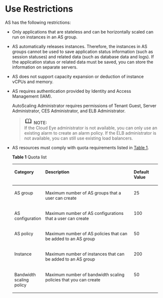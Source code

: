 # Use Restrictions<a name="EN-US_TOPIC_0192950173"></a>

AS has the following restrictions:

-   Only applications that are stateless and can be horizontally scaled can run on instances in an AS group.
-   AS automatically releases instances. Therefore, the instances in AS groups cannot be used to save application status information \(such as session statuses\) and related data \(such as database data and logs\). If the application status or related data must be saved, you can store the information on separate servers.
-   AS does not support capacity expansion or deduction of instance vCPUs and memory.
-   AS requires authentication provided by Identity and Access Management \(IAM\).

    AutoScaling Administrator requires permissions of Tenant Guest, Server Administrator, CES Administrator, and ELB Administrator.

    >![](public_sys-resources/icon-note.gif) **NOTE:**   
    >If the Cloud Eye administrator is not available, you can only use an existing alarm to create an alarm policy. If the ELB administrator is not available, you can still use existing load balancers.  

-   AS resources must comply with quota requirements listed in  [Table 1](#en-us_topic_0190954113_en-us_topic_0026721513_d0e195).

    **Table  1**  Quota list

    <a name="en-us_topic_0190954113_en-us_topic_0026721513_d0e195"></a>
    <table><thead align="left"><tr id="en-us_topic_0190954113_en-us_topic_0026721513_row10238520"><th class="cellrowborder" valign="top" width="18.48%" id="mcps1.2.4.1.1"><p id="en-us_topic_0190954113_en-us_topic_0026721513_p24013807"><a name="en-us_topic_0190954113_en-us_topic_0026721513_p24013807"></a><a name="en-us_topic_0190954113_en-us_topic_0026721513_p24013807"></a><strong id="b199344131376"><a name="b199344131376"></a><a name="b199344131376"></a>Category</strong></p>
    </th>
    <th class="cellrowborder" valign="top" width="63.22%" id="mcps1.2.4.1.2"><p id="en-us_topic_0190954113_en-us_topic_0026721513_p66070243"><a name="en-us_topic_0190954113_en-us_topic_0026721513_p66070243"></a><a name="en-us_topic_0190954113_en-us_topic_0026721513_p66070243"></a><strong id="b19188919183716"><a name="b19188919183716"></a><a name="b19188919183716"></a>Description</strong></p>
    </th>
    <th class="cellrowborder" valign="top" width="18.3%" id="mcps1.2.4.1.3"><p id="en-us_topic_0190954113_en-us_topic_0026721513_p50089467"><a name="en-us_topic_0190954113_en-us_topic_0026721513_p50089467"></a><a name="en-us_topic_0190954113_en-us_topic_0026721513_p50089467"></a><strong id="b3158172820376"><a name="b3158172820376"></a><a name="b3158172820376"></a>Default Value</strong></p>
    </th>
    </tr>
    </thead>
    <tbody><tr id="en-us_topic_0190954113_en-us_topic_0026721513_row4890297"><td class="cellrowborder" valign="top" width="18.48%" headers="mcps1.2.4.1.1 "><p id="en-us_topic_0190954113_en-us_topic_0026721513_p60569775"><a name="en-us_topic_0190954113_en-us_topic_0026721513_p60569775"></a><a name="en-us_topic_0190954113_en-us_topic_0026721513_p60569775"></a>AS group</p>
    </td>
    <td class="cellrowborder" valign="top" width="63.22%" headers="mcps1.2.4.1.2 "><p id="en-us_topic_0190954113_en-us_topic_0026721513_p7204713"><a name="en-us_topic_0190954113_en-us_topic_0026721513_p7204713"></a><a name="en-us_topic_0190954113_en-us_topic_0026721513_p7204713"></a>Maximum number of AS groups that a user can create</p>
    </td>
    <td class="cellrowborder" valign="top" width="18.3%" headers="mcps1.2.4.1.3 "><p id="en-us_topic_0190954113_en-us_topic_0026721513_p46710863"><a name="en-us_topic_0190954113_en-us_topic_0026721513_p46710863"></a><a name="en-us_topic_0190954113_en-us_topic_0026721513_p46710863"></a>25</p>
    </td>
    </tr>
    <tr id="en-us_topic_0190954113_en-us_topic_0026721513_row28025763"><td class="cellrowborder" valign="top" width="18.48%" headers="mcps1.2.4.1.1 "><p id="en-us_topic_0190954113_en-us_topic_0026721513_p55494360"><a name="en-us_topic_0190954113_en-us_topic_0026721513_p55494360"></a><a name="en-us_topic_0190954113_en-us_topic_0026721513_p55494360"></a>AS configuration</p>
    </td>
    <td class="cellrowborder" valign="top" width="63.22%" headers="mcps1.2.4.1.2 "><p id="en-us_topic_0190954113_en-us_topic_0026721513_p65858198"><a name="en-us_topic_0190954113_en-us_topic_0026721513_p65858198"></a><a name="en-us_topic_0190954113_en-us_topic_0026721513_p65858198"></a>Maximum number of AS configurations that a user can create</p>
    </td>
    <td class="cellrowborder" valign="top" width="18.3%" headers="mcps1.2.4.1.3 "><p id="en-us_topic_0190954113_en-us_topic_0026721513_p32913796"><a name="en-us_topic_0190954113_en-us_topic_0026721513_p32913796"></a><a name="en-us_topic_0190954113_en-us_topic_0026721513_p32913796"></a>100</p>
    </td>
    </tr>
    <tr id="en-us_topic_0190954113_en-us_topic_0026721513_row36292894"><td class="cellrowborder" valign="top" width="18.48%" headers="mcps1.2.4.1.1 "><p id="en-us_topic_0190954113_en-us_topic_0026721513_p54043292"><a name="en-us_topic_0190954113_en-us_topic_0026721513_p54043292"></a><a name="en-us_topic_0190954113_en-us_topic_0026721513_p54043292"></a>AS policy</p>
    </td>
    <td class="cellrowborder" valign="top" width="63.22%" headers="mcps1.2.4.1.2 "><p id="en-us_topic_0190954113_en-us_topic_0026721513_p15430535"><a name="en-us_topic_0190954113_en-us_topic_0026721513_p15430535"></a><a name="en-us_topic_0190954113_en-us_topic_0026721513_p15430535"></a>Maximum number of AS policies that can be added to an AS group</p>
    </td>
    <td class="cellrowborder" valign="top" width="18.3%" headers="mcps1.2.4.1.3 "><p id="en-us_topic_0190954113_en-us_topic_0026721513_p41913798"><a name="en-us_topic_0190954113_en-us_topic_0026721513_p41913798"></a><a name="en-us_topic_0190954113_en-us_topic_0026721513_p41913798"></a>50</p>
    </td>
    </tr>
    <tr id="en-us_topic_0190954113_en-us_topic_0026721513_row20625874"><td class="cellrowborder" valign="top" width="18.48%" headers="mcps1.2.4.1.1 "><p id="en-us_topic_0190954113_en-us_topic_0026721513_p60083059"><a name="en-us_topic_0190954113_en-us_topic_0026721513_p60083059"></a><a name="en-us_topic_0190954113_en-us_topic_0026721513_p60083059"></a>Instance</p>
    </td>
    <td class="cellrowborder" valign="top" width="63.22%" headers="mcps1.2.4.1.2 "><p id="en-us_topic_0190954113_en-us_topic_0026721513_p34889605"><a name="en-us_topic_0190954113_en-us_topic_0026721513_p34889605"></a><a name="en-us_topic_0190954113_en-us_topic_0026721513_p34889605"></a>Maximum number of instances that can be added to an AS group</p>
    </td>
    <td class="cellrowborder" valign="top" width="18.3%" headers="mcps1.2.4.1.3 "><p id="en-us_topic_0190954113_en-us_topic_0026721513_p7485743"><a name="en-us_topic_0190954113_en-us_topic_0026721513_p7485743"></a><a name="en-us_topic_0190954113_en-us_topic_0026721513_p7485743"></a>200</p>
    </td>
    </tr>
    <tr id="en-us_topic_0190954113_row641416965611"><td class="cellrowborder" valign="top" width="18.48%" headers="mcps1.2.4.1.1 "><p id="en-us_topic_0190954113_p74578551223"><a name="en-us_topic_0190954113_p74578551223"></a><a name="en-us_topic_0190954113_p74578551223"></a>Bandwidth scaling policy</p>
    </td>
    <td class="cellrowborder" valign="top" width="63.22%" headers="mcps1.2.4.1.2 "><p id="en-us_topic_0190954113_p84140917569"><a name="en-us_topic_0190954113_p84140917569"></a><a name="en-us_topic_0190954113_p84140917569"></a>Maximum number of bandwidth scaling policies that you can create</p>
    </td>
    <td class="cellrowborder" valign="top" width="18.3%" headers="mcps1.2.4.1.3 "><p id="en-us_topic_0190954113_p104150918564"><a name="en-us_topic_0190954113_p104150918564"></a><a name="en-us_topic_0190954113_p104150918564"></a>50</p>
    </td>
    </tr>
    </tbody>
    </table>


